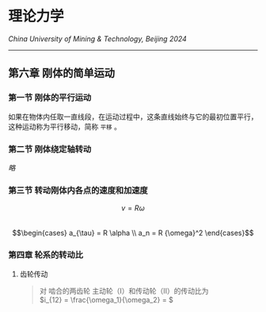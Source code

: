 # 理论力学

*China University of Mining & Technology, Beijing 2024*  

-------------

## 第六章 刚体的简单运动

### 第一节 刚体的平行运动

如果在物体内任取一直线段，在运动过程中，这条直线始终与它的最初位置平行，这种运动称为平行移动，简称 `平移` 。  


### 第二节 刚体绕定轴转动

*略*  

### 第三节 转动刚体内各点的速度和加速度

$$v = R \omega$$  
$$\begin{cases}
    a_{\tau} = R \alpha \\
    a_n = R {\omega}^2
\end{cases}$$  

### 第四章 轮系的转动比

1. 齿轮传动
   > 对 啮合的两齿轮 主动轮（I）和传动轮（II）的传动比为  
   > $i_{12} = \frac{\omega_1}{\omega_2} = $